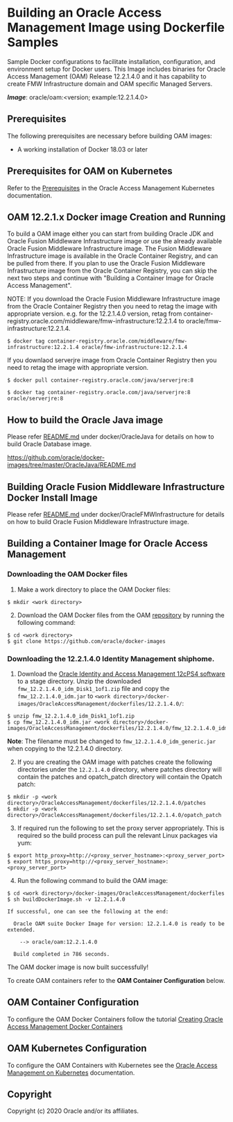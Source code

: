 Building an Oracle Access Management Image using Dockerfile Samples
==========================================================================
Sample Docker configurations to facilitate installation, configuration, and environment setup for Docker users. This Image includes binaries for Oracle Access Management (OAM) Release 12.2.1.4.0 and it has capability to create FMW Infrastructure domain and OAM specific Managed Servers.

***Image***: oracle/oam:<version; example:12.2.1.4.0>

## Prerequisites
The following prerequisites are necessary before building OAM images:

* A working installation of Docker 18.03 or later

## Prerequisites for OAM on Kubernetes

Refer to the [Prerequisites](https://oracle.github.io/fmw-kubernetes/oam/prerequisites) in the Oracle Access Management Kubernetes documentation.


## OAM 12.2.1.x Docker image Creation and Running

To build a OAM image either you can start from building Oracle JDK and Oracle Fusion Middleware Infrastructure image or use the already available Oracle Fusion Middleware Infrastructure image. The Fusion Middleware Infrastructure image is available in the Oracle Container Registry, and can be pulled from there. If you plan to use the Oracle Fusion Middleware Infrastructure image from the Oracle Container Registry, you can skip the next two steps and continue with "Building a Container Image for Oracle Access Management".

NOTE: If you download the Oracle Fusion Middleware Infrastructure image from the Oracle Container Registry then you need to retag the image with appropriate version. e.g. for the 12.2.1.4.0 version, retag from container-registry.oracle.com/middleware/fmw-infrastructure:12.2.1.4 to oracle/fmw-infrastructure:12.2.1.4.

    $ docker tag container-registry.oracle.com/middleware/fmw-infrastructure:12.2.1.4 oracle/fmw-infrastructure:12.2.1.4

If you downlaod serverjre image from Oracle Container Registry then you need to retag the image with appropriate version.

    $ docker pull container-registry.oracle.com/java/serverjre:8

    $ docker tag container-registry.oracle.com/java/serverjre:8 oracle/serverjre:8


## How to build the Oracle Java image

Please refer [README.md](https://github.com/oracle/docker-images/blob/master/OracleJava/README.md) under docker/OracleJava for details on how to build Oracle Database image.

https://github.com/oracle/docker-images/tree/master/OracleJava/README.md


## Building Oracle Fusion Middleware Infrastructure Docker Install Image

Please refer [README.md](https://github.com/oracle/docker-images/blob/master/OracleFMWInfrastructure/README.md) under docker/OracleFMWInfrastructure for details on how to build Oracle Fusion Middleware Infrastructure image.

## Building a Container Image for Oracle Access Management

### Downloading the OAM Docker files

  1. Make a work directory to place the OAM Docker files:
     
	$ mkdir <work directory>
	
  2. Download the OAM Docker files from the OAM [repository](https://github.com/oracle/docker-images) by running the following command:

   
    $ cd <work directory>
	$ git clone https://github.com/oracle/docker-images

### Downloading the 12.2.1.4.0 Identity Management shiphome.

  1. Download the [Oracle Identity and Access Management 12cPS4 software](https://www.oracle.com/middleware/technologies/identity-management/downloads.html) to a stage directory. Unzip the downloaded `fmw_12.2.1.4.0_idm_Disk1_1of1.zip` file and copy the `fmw_12.2.1.4.0_idm.jar` to `<work directory>/docker-images/OracleAccessManagement/dockerfiles/12.2.1.4.0/`:
    
    $ unzip fmw_12.2.1.4.0_idm_Disk1_1of1.zip
    $ cp fmw_12.2.1.4.0_idm.jar <work directory>/docker-images/OracleAccessManagement/dockerfiles/12.2.1.4.0/fmw_12.2.1.4.0_idm_generic.jar
	
   **Note**: The filename must be changed to `fmw_12.2.1.4.0_idm_generic.jar` when copying to the 12.2.1.4.0 directory.	
   
  2. If you are creating the OAM image with patches create the following directories under the `12.2.1.4.0` directory, where patches directory will contain the patches and opatch_patch directory will contain the Opatch patch:
	
	$ mkdir -p <work directory>/OracleAccessManagement/dockerfiles/12.2.1.4.0/patches
	$ mkdir -p <work directory>/OracleAccessManagement/dockerfiles/12.2.1.4.0/opatch_patch
	
   
  
  3. If required run the following to set the proxy server appropriately. This is required so the build process can pull the relevant Linux packages via yum:

    $ export http_proxy=http://<proxy_server_hostname>:<proxy_server_port>
    $ export https_proxy=http://<proxy_server_hostname>:<proxy_server_port>
	
  4. Run the following command to build the OAM image:

    $ cd <work directory>/docker-images/OracleAccessManagement/dockerfiles
    $ sh buildDockerImage.sh -v 12.2.1.4.0

    If successful, one can see the following at the end:

      Oracle OAM suite Docker Image for version: 12.2.1.4.0 is ready to be extended.

        --> oracle/oam:12.2.1.4.0

      Build completed in 786 seconds.
	  

   The OAM docker image is now built successfully! 
   
   To create OAM containers refer to the **OAM  Container Configuration** below.



## OAM  Container Configuration
 
 To configure the OAM Docker Containers follow the tutorial [Creating Oracle Access Management Docker Containers](https://docs.oracle.com/en/middleware/idm/access-manager/12.2.1.4/tutorial-oam-docker/)
 
## OAM Kubernetes Configuration

To configure the OAM Containers with Kubernetes see the [Oracle Access Management on Kubernetes](https://oracle.github.io/fmw-kubernetes/oam/) documentation.

## Copyright
Copyright (c) 2020 Oracle and/or its affiliates.

